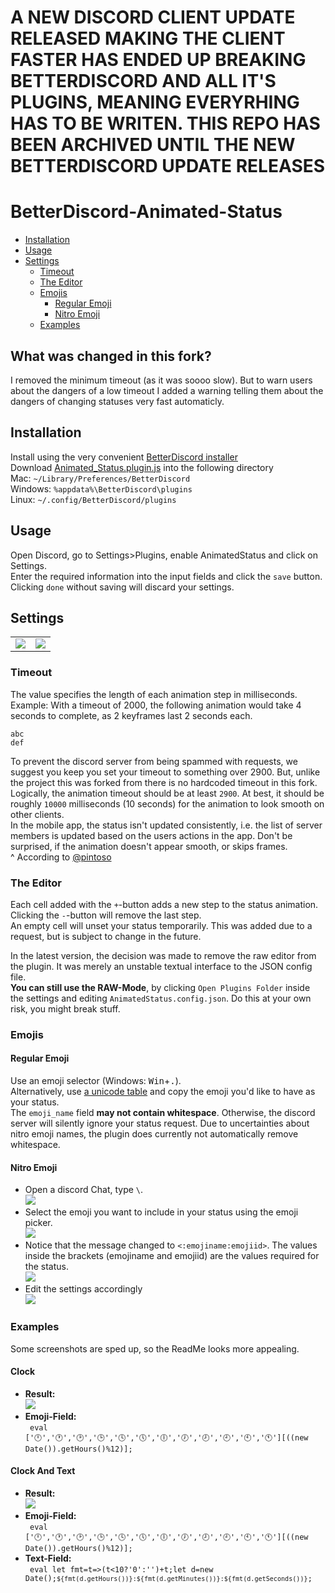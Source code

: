 # A NEW DISCORD CLIENT UPDATE RELEASED MAKING THE CLIENT FASTER HAS ENDED UP BREAKING BETTERDISCORD AND ALL IT'S PLUGINS, MEANING EVERYRHING HAS TO BE WRITEN. THIS REPO HAS BEEN ARCHIVED UNTIL THE NEW BETTERDISCORD UPDATE RELEASES


# BetterDiscord-Animated-Status

* [Installation](#Installation)
* [Usage](#Usage)
* [Settings](#Settings)
  * [Timeout](#Timeout)
  * [The Editor](#The-Editor)
  * [Emojis](#Emojis)
    * [Regular Emoji](#Regular-Emoji)
    * [Nitro Emoji](#Nitro-Emoji)
  * [Examples](#Examples)

## What was changed in this fork?
I removed the minimum timeout (as it was soooo slow). But to warn users about the dangers of a low timeout I added a warning telling them about the dangers of changing statuses very fast automaticly.

## Installation
Install using the very convenient [BetterDiscord installer](https://github.com/BetterDiscord/Installer/releases/latest) \
Download [Animated_Status.plugin.js](/Animated_Status.plugin.js?raw=true) into the following directory \
Mac: `~/Library/Preferences/BetterDiscord`\
Windows: `%appdata%\BetterDiscord\plugins`\
Linux: `~/.config/BetterDiscord/plugins`

## Usage
Open Discord, go to Settings\>Plugins, enable AnimatedStatus and click on Settings.\
Enter the required information into the input fields and click the `save` button.
Clicking `done` without saving will discard your settings.

## Settings
<table align=center">
  <td> <img src="Screenshots/Settings_Dark.png"> </td>
  <td> <img src="Screenshots/Settings_Light.png"> </td>
</table>

### Timeout
The value specifies the length of each animation step in milliseconds.
Example: With a timeout of 2000, the following animation would take 4 seconds to complete, as 2 keyframes last 2 seconds each.
```
abc
def
```
To prevent the discord server from being spammed with requests, we suggest you keep you set your timeout to something over 2900. But, unlike the project this was forked from there is no hardcoded timeout in this fork. \
Logically, the animation timeout should be at least `2900`. At best, it should be roughly `10000` milliseconds (10 seconds) for the animation to look smooth on other clients. \
In the mobile app, the status isn't updated consistently, i.e. the list of server members is updated based on the users actions in the app. Don't be surprised, if the animation doesn't appear smooth, or skips frames. \
^ According to [@pintoso](https://github.com/pintoso)

### The Editor
Each cell added with the `+`-button adds a new step to the status animation. \
Clicking the `-`-button will remove the last step. \
An empty cell will unset your status temporarily. This was added due to a request, but is subject to change in the future.

In the latest version, the decision was made to remove the raw editor from the plugin. It was merely an unstable textual interface to the JSON config file. \
**You can still use the RAW-Mode**, by clicking `Open Plugins Folder` inside the settings and editing `AnimatedStatus.config.json`. Do this at your own risk, you might break stuff.

### Emojis
#### Regular Emoji
Use an emoji selector (Windows: <kbd>Win</kbd>+<kbd>.</kbd>). \
Alternatively, use [a unicode table](https://unicode.org/emoji/charts/full-emoji-list.html) and copy the emoji you'd like to have as your status. \
The `emoji_name` field **may not contain whitespace**. Otherwise, the discord server will silently ignore your status request.
Due to uncertainties about nitro emoji names, the plugin does currently not automatically remove whitespace.

#### Nitro Emoji
- Open a discord Chat, type `\`. \
  <img src="Screenshots/nitro0.png">
- Select the emoji you want to include in your status using the emoji picker. \
  <img src="Screenshots/nitro1.png">
- Notice that the message changed to `<:emojiname:emojiid>`. The values inside the brackets (emojiname and emojiid) are the values required for the status. \
  <img src="Screenshots/nitro2.png">
- Edit the settings accordingly \
  <img src="Screenshots/nitro3.png">

### Examples
Some screenshots are sped up, so the ReadMe looks more appealing.

#### Clock
- **Result:** \
  <img src="Screenshots/JS_Clock.gif">
- **Emoji-Field:** \
  <code> eval ['🕛','🕐','🕑','🕒','🕓','🕔','🕕','🕖','🕗','🕘','🕙','🕚'][((new Date()).getHours()%12)]; </code>

#### Clock And Text
- **Result:** \
  <img src="Screenshots/JS_ClockText.png">
- **Emoji-Field:** \
  <code> eval ['🕛','🕐','🕑','🕒','🕓','🕔','🕕','🕖','🕗','🕘','🕙','🕚'][((new Date()).getHours()%12)]; </code>
- **Text-Field:** \
  <code> eval let fmt=t=>(t<10?'0':'')+t;let d=new Date();`${fmt(d.getHours())}:${fmt(d.getMinutes())}:${fmt(d.getSeconds())}`; </code>
